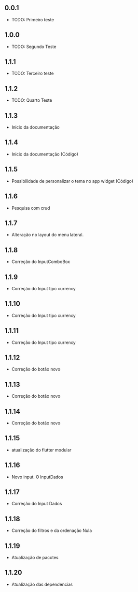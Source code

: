 ## 0.0.1

* TODO: Primeiro teste
## 1.0.0

* TODO: Segundo Teste

## 1.1.1

* TODO: Terceiro teste
## 1.1.2

* TODO: Quarto Teste

## 1.1.3

* Inicio da documentação

## 1.1.4

* Inicio da documentação (Código)

## 1.1.5

* Possibilidade de personalizar o tema no app widget (Código)

## 1.1.6

* Pesquisa com crud

## 1.1.7

* Alteração no layout do menu lateral.

## 1.1.8

* Correção do InputComboBox

## 1.1.9

* Correção do Input tipo currency
## 1.1.10

* Correção do Input tipo currency
## 1.1.11

* Correção do Input tipo currency
## 1.1.12

* Correção do botão novo
## 1.1.13

* Correção do botão novo
## 1.1.14

* Correção do botão novo

## 1.1.15
* atualização do flutter modular

## 1.1.16
* Novo input. O InputDados

## 1.1.17
* Correção do Input Dados

## 1.1.18
* Correção do filtros e da ordenação Nula

## 1.1.19
* Atualização de pacotes
## 1.1.20
* Atualização das dependencias 